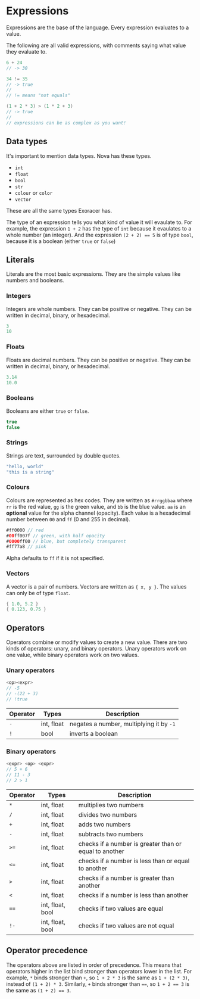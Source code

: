 # Expressions

Expressions are the base of the language. Every expression evaluates to a value.

The following are all valid expressions, with comments saying what value they evaluate to.

```swift
6 + 24
// -> 30

34 != 35
// -> true
//
// != means "not equals"

(1 + 2 * 3) > (1 * 2 + 3)
// -> true
//
// expressions can be as complex as you want!
```

## Data types

It's important to mention data types. Nova has these types.

-   `int`
-   `float`
-   `bool`
-   `str`
-   `colour` or `color`
-   `vector`

These are all the same types Exoracer has.

The type of an expression tells you what kind of value it will evaulate to. For example, the expression `1 + 2` has the type of `int` because it evaulates to a whole number (an integer). And the expression `(2 + 2) == 5` is of type `bool`, because it is a boolean (either `true` or `false`)

## Literals

Literals are the most basic expressions. They are the simple values like numbers and booleans.

### Integers

Integers are whole numbers. They can be positive or negative. They can be written in decimal, binary, or hexadecimal.

```swift
3
10
```

### Floats

Floats are decimal numbers. They can be positive or negative. They can be written in decimal, binary, or hexadecimal.

```swift
3.14
10.0
```

### Booleans

Booleans are either `true` or `false`.

```swift
true
false
```

### Strings

Strings are text, surrounded by double quotes.

```swift
"hello, world"
"this is a string"
```

### Colours

Colours are represented as hex codes. They are written as `#rrggbbaa` where `rr` is the red value, `gg` is the green value, and `bb` is the blue value. `aa` is an **optional** value for the alpha channel (opacity). Each value is a hexadecimal number between `00` and `ff` (0 and 255 in decimal).

```swift
#ff0000 // red
#00ff007f // green, with half opacity
#0000ff00 // blue, but completely transparent
#ff77a8 // pink
```

Alpha defaults to `ff` if it is not specified.

### Vectors

A vector is a pair of numbers. Vectors are written as `{ x, y }`. The values can only be of type `float`.

```swift
{ 1.0, 5.2 }
{ 0.123, 0.75 }
```

## Operators

Operators combine or modify values to create a new value. There are two kinds of operators: unary, and binary operators. Unary operators work on one value, while binary operators work on two values.

### Unary operators

```swift
<op><expr>
// -5
// -(22 + 3)
// !true
```

| Operator | Types      | Description                              |
| -------- | ---------- | ---------------------------------------- |
| `-`      | int, float | negates a number, multiplying it by `-1` |
| `!`      | bool       | inverts a boolean                        |

### Binary operators

```swift
<expr> <op> <expr>
// 5 + 6
// 11 - 3
// 2 > 1
```

| Operator | Types            | Description                                            |
| -------- | ---------------- | ------------------------------------------------------ |
| `*`      | int, float       | multiplies two numbers                                 |
| `/`      | int, float       | divides two numbers                                    |
| `+`      | int, float       | adds two numbers                                       |
| `-`      | int, float       | subtracts two numbers                                  |
| `>=`     | int, float       | checks if a number is greater than or equal to another |
| `<=`     | int, float       | checks if a number is less than or equal to another    |
| `>`      | int, float       | checks if a number is greater than another             |
| `<`      | int, float       | checks if a number is less than another                |
| `==`     | int, float, bool | checks if two values are equal                         |
| `!-`     | int, float, bool | checks if two values are not equal                     |

## Operator precedence

The operators above are listed in order of precedence. This means that operators higher in the list bind stronger than operators lower in the list. For example, `*` binds stronger than `+`, so `1 + 2 * 3` is the same as `1 + (2 * 3)`, instead of `(1 + 2) * 3`. Similarly, `+` binds stronger than `==`, so `1 + 2 == 3` is the same as `(1 + 2) == 3`.
